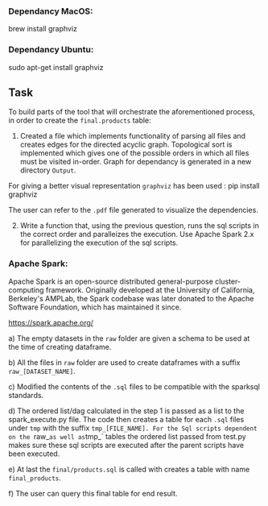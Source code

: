 ### Dependancy MacOS:
brew install graphviz
### Dependancy Ubuntu:
  sudo apt-get install graphviz

## Task

To build parts of the tool that will orchestrate the aforementioned process, in order to create the `final.products` table:


1. Created a file which implements functionality of parsing all files and creates edges for the directed acyclic graph. Topological sort is implemented which gives one of the possible orders in which all files must be visited in-order. Graph for dependancy is generated in a new directory `Output`. 

For giving a better visual representation `graphviz` has been used :
pip install graphviz

The user can refer to the `.pdf` file generated to visualize the dependencies.

2. Write a function that, using the previous question, runs the sql scripts in the correct order and paralleizes the execution.
Use Apache Spark 2.x for parallelizing the execution of the sql scripts.

### Apache Spark:
Apache Spark is an open-source distributed general-purpose cluster-computing framework. Originally developed at the University of California, Berkeley's AMPLab, the Spark codebase was later donated to the Apache Software Foundation, which has maintained it since.

https://spark.apache.org/

a) The empty datasets in the `raw` folder are given a schema to be used at the time of creating dataframe.

b) All the files in `raw` folder are used to create dataframes with a suffix `raw_[DATASET_NAME]`.

c) Modified the contents of the `.sql` files to be compatible with the sparksql standards.

d) The ordered list/dag calculated in the step 1 is passed as a list to the spark_execute.py file. The code then creates a table for each `.sql` files under `tmp` with the suffix `tmp_[FILE_NAME]. For the Sql scripts dependent on the `raw_` as well as `tmp_` tables the ordered list passed from test.py makes sure these sql scripts are executed after the parent scripts have been executed.

e) At last the `final/products.sql` is called with creates a table with name `final_products`. 

f) The user can query this final table for end result.
